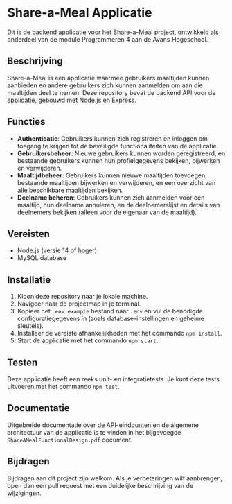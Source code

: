 # Share-a-Meal Applicatie

Dit is de backend applicatie voor het Share-a-Meal project, ontwikkeld als onderdeel van de module Programmeren 4 aan de Avans Hogeschool.

## Beschrijving

Share-a-Meal is een applicatie waarmee gebruikers maaltijden kunnen aanbieden en andere gebruikers zich kunnen aanmelden om aan die maaltijden deel te nemen. Deze repository bevat de backend API voor de applicatie, gebouwd met Node.js en Express.

## Functies

- **Authenticatie**: Gebruikers kunnen zich registreren en inloggen om toegang te krijgen tot de beveiligde functionaliteiten van de applicatie.
- **Gebruikersbeheer**: Nieuwe gebruikers kunnen worden geregistreerd, en bestaande gebruikers kunnen hun profielgegevens bekijken, bijwerken en verwijderen.
- **Maaltijdbeheer**: Gebruikers kunnen nieuwe maaltijden toevoegen, bestaande maaltijden bijwerken en verwijderen, en een overzicht van alle beschikbare maaltijden bekijken.
- **Deelname beheren**: Gebruikers kunnen zich aanmelden voor een maaltijd, hun deelname annuleren, en de deelnemerslijst en details van deelnemers bekijken (alleen voor de eigenaar van de maaltijd).

## Vereisten

- Node.js (versie 14 of hoger)
- MySQL database

## Installatie

1. Kloon deze repository naar je lokale machine.
2. Navigeer naar de projectmap in je terminal.
3. Kopieer het `.env.example` bestand naar `.env` en vul de benodigde configuratiegegevens in (zoals database-instellingen en geheime sleutels).
4. Installeer de vereiste afhankelijkheden met het commando `npm install`.
5. Start de applicatie met het commando `npm start`.

## Testen

Deze applicatie heeft een reeks unit- en integratietests. Je kunt deze tests uitvoeren met het commando `npm test`.

## Documentatie

Uitgebreide documentatie over de API-eindpunten en de algemene architectuur van de applicatie is te vinden in het bijgevoegde `ShareAMealFunctionalDesign.pdf` document.

## Bijdragen

Bijdragen aan dit project zijn welkom. Als je verbeteringen wilt aanbrengen, open dan een pull request met een duidelijke beschrijving van de wijzigingen.
